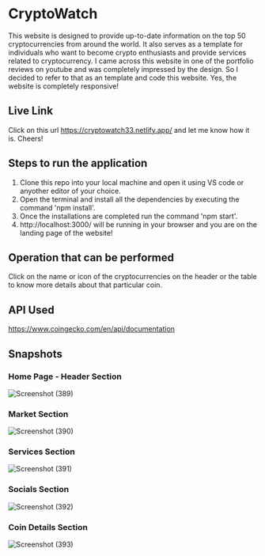 # CryptoWatch
This website is designed to provide up-to-date information on the top 50 cryptocurrencies from around the world. It also serves as a template for individuals who want to become crypto enthusiasts and provide services related to cryptocurrency. I came across this website in one of the portfolio reviews on youtube and was completely impressed by the design. So I decided to refer to that as an template and code this website. Yes, the website is completely responsive!

## Live Link
Click on this url https://cryptowatch33.netlify.app/ and let me know how it is. Cheers!

## Steps to run the application
1. Clone this repo into your local machine and open it using VS code or anyother editor of your choice.
2. Open the terminal and install all the dependencies by executing the command 'npm install'.
3. Once the installations are completed run the command 'npm start'.
4. http://localhost:3000/ will be running in your browser and you are on the landing page of the website!

## Operation that can be performed
Click on the name or icon of the cryptocurrencies on the header or the table to know more details about that particular coin.

## API Used
https://www.coingecko.com/en/api/documentation

## Snapshots
### Home Page - Header Section
![Screenshot (389)](https://user-images.githubusercontent.com/65860350/231131378-0fb7d37c-aff6-48e9-92e5-2755c3c9c64a.png)
### Market Section
![Screenshot (390)](https://user-images.githubusercontent.com/65860350/231131467-729a5a45-30fa-4cb6-830f-d35b3c0e79e7.png)
### Services Section
![Screenshot (391)](https://user-images.githubusercontent.com/65860350/231131533-5238f26e-16ba-4261-8445-8c69628964e3.png)
### Socials Section
![Screenshot (392)](https://user-images.githubusercontent.com/65860350/231131638-29d88cf0-4c61-48b8-a09f-89ab08441c40.png)
### Coin Details Section
![Screenshot (393)](https://user-images.githubusercontent.com/65860350/231131692-6e84b264-153e-4e7e-859f-c3ece9b098f2.png)
